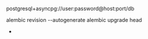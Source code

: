 postgresql+asyncpg://user:password@host:port/db

alembic revision --autogenerate
alembic upgrade head

*
